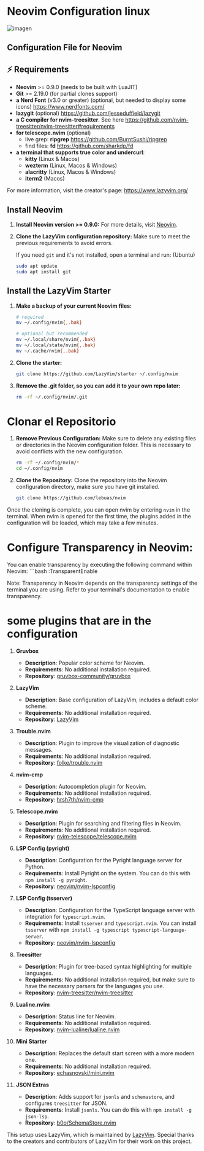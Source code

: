 # Neovim Configuration linux
![imagen](https://github.com/user-attachments/assets/021ae78d-7588-4dd8-a57e-1d530bb91681)


## Configuration File for Neovim

## ⚡️ Requirements

- **Neovim** >= 0.9.0 (needs to be built with LuaJIT)
- **Git** >= 2.19.0 (for partial clones support)
- **a Nerd Font** (v3.0 or greater) (optional, but needed to display some icons) https://www.nerdfonts.com/
- **lazygit** (optional) https://github.com/jesseduffield/lazygit
- **a C compiler for nvim-treesitter**. See here https://github.com/nvim-treesitter/nvim-treesitter#requirements
- **for telescope.nvim** (optional)
  - live grep: **ripgrep** https://github.com/BurntSushi/ripgrep
  - find files: **fd** https://github.com/sharkdp/fd
- **a terminal that supports true color and undercurl**:
  - **kitty** (Linux & Macos)
  - **wezterm** (Linux, Macos & Windows)
  - **alacritty** (Linux, Macos & Windows)
  - **iterm2** (Macos)

For more information, visit the creator's page: https://www.lazyvim.org/

##  Install Neovim

1. **Install Neovim version >= 0.9.0:** 
   For more details, visit [Neovim](https://neovim.io/).

2. **Clone the LazyVim configuration repository:** 
   Make sure to meet the previous requirements to avoid errors.

   If you need `git` and it's not installed, open a terminal and run:
   (Ubuntu)
   ```bash
   sudo apt update
   sudo apt install git

## Install the LazyVim Starter

1. **Make a backup of your current Neovim files:**

   ```bash
   # required
   mv ~/.config/nvim{,.bak}

   # optional but recommended
   mv ~/.local/share/nvim{,.bak}
   mv ~/.local/state/nvim{,.bak}
   mv ~/.cache/nvim{,.bak}

2. **Clone the starter:**

   ```bash
   git clone https://github.com/LazyVim/starter ~/.config/nvim
   
2. **Remove the .git folder, so you can add it to your own repo later:**
   
   ```bash
   rm -rf ~/.config/nvim/.git

# Clonar el Repositorio

1. **Remove Previous Configuration:**
Make sure to delete any existing files or directories in the Neovim configuration folder. This is necessary to avoid conflicts with the new configuration.
    ```bash
    rm -rf ~/.config/nvim/*
    cd ~/.config/nvim
    ```

2. **Clone the Repository:**
Clone the repository into the Neovim configuration directory, make sure you have git installed.
    ```bash
    git clone https://github.com/lebuas/nvim
    ```

Once the cloning is complete, you can open nvim by entering `nvim` in the terminal.
When nvim is opened for the first time, the plugins added in the configuration will be loaded, which may take a few minutes.

# Configure Transparency in Neovim:
You can enable transparency by executing the following command within Neovim:
    ```bash
    :TransparentEnable
    

Note: Transparency in Neovim depends on the transparency settings of the terminal you are using. Refer to your terminal's documentation to enable transparency.

# some plugins that are in the configuration

1. **Gruvbox**
   - **Description**: Popular color scheme for Neovim.
   - **Requirements**: No additional installation required.
   - **Repository**: [gruvbox-community/gruvbox](https://github.com/gruvbox-community/gruvbox)

2. **LazyVim**
   - **Description**: Base configuration of LazyVim, includes a default color scheme.
   - **Requirements**: No additional installation required.
   - **Repository**: [LazyVim](https://github.com/LazyVim/LazyVim)

3. **Trouble.nvim**
   - **Description**: Plugin to improve the visualization of diagnostic messages.
   - **Requirements**: No additional installation required.
   - **Repository**: [folke/trouble.nvim](https://github.com/folke/trouble.nvim)

4. **nvim-cmp**
   - **Description**: Autocompletion plugin for Neovim.
   - **Requirements**: No additional installation required.
   - **Repository**: [hrsh7th/nvim-cmp](https://github.com/hrsh7th/nvim-cmp)

5. **Telescope.nvim**
   - **Description**: Plugin for searching and filtering files in Neovim.
   - **Requirements**: No additional installation required.
   - **Repository**: [nvim-telescope/telescope.nvim](https://github.com/nvim-telescope/telescope.nvim)

6. **LSP Config (pyright)**
   - **Description**: Configuration for the Pyright language server for Python.
   - **Requirements**: Install Pyright on the system. You can do this with `npm install -g pyright`.
   - **Repository**: [neovim/nvim-lspconfig](https://github.com/neovim/nvim-lspconfig)

7. **LSP Config (tsserver)**
   - **Description**: Configuration for the TypeScript language server with integration for `typescript.nvim`.
   - **Requirements**: Install `tsserver` and `typescript.nvim`. You can install `tsserver` with `npm install -g typescript typescript-language-server`.
   - **Repository**: [neovim/nvim-lspconfig](https://github.com/neovim/nvim-lspconfig)

8. **Treesitter**
   - **Description**: Plugin for tree-based syntax highlighting for multiple languages.
   - **Requirements**: No additional installation required, but make sure to have the necessary parsers for the languages you use.
   - **Repository**: [nvim-treesitter/nvim-treesitter](https://github.com/nvim-treesitter/nvim-treesitter)

9. **Lualine.nvim**
   - **Description**: Status line for Neovim.
   - **Requirements**: No additional installation required.
   - **Repository**: [nvim-lualine/lualine.nvim](https://github.com/nvim-lualine/lualine.nvim)

10. **Mini Starter**
    - **Description**: Replaces the default start screen with a more modern one.
    - **Requirements**: No additional installation required.
    - **Repository**: [echasnovski/mini.nvim](https://github.com/echasnovski/mini.nvim)

11. **JSON Extras**
    - **Description**: Adds support for `jsonls` and `schemastore`, and configures `treesitter` for JSON.
    - **Requirements**: Install `jsonls`. You can do this with `npm install -g json-lsp`.
    - **Repository**: [b0o/SchemaStore.nvim](https://github.com/b0o/SchemaStore.nvim)


This setup uses LazyVim, which is maintained by [LazyVim](https://github.com/LazyVim). Special thanks to the creators and contributors of LazyVim for their work on this project.

   
